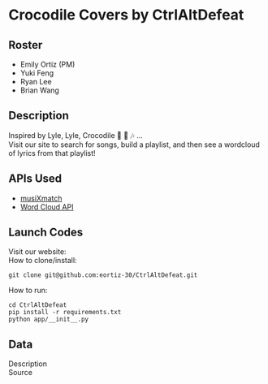 # Crocodile Covers by CtrlAltDefeat

## Roster
* Emily Ortiz (PM)
* Yuki Feng
* Ryan Lee
* Brian Wang

## Description
Inspired by Lyle, Lyle, Crocodile 🐊 🎤 🎶 ...  
Visit our site to search for songs, build a playlist, and then see a wordcloud of lyrics from that playlist!

## APIs Used
* [musiXmatch](https://github.com/stuy-softdev/notes-and-code/blob/main/api_kb/411_on_musiXmatch.md)
* [Word Cloud API](https://github.com/stuy-softdev/notes-and-code/blob/main/api_kb/411_on_WordCloudAPI.md)

## Launch Codes
Visit our website:   
How to clone/install:
```
git clone git@github.com:eortiz-30/CtrlAltDefeat.git
```
How to run:
```
cd CtrlAltDefeat
pip install -r requirements.txt
python app/__init__.py
```

## Data
Description  
Source
